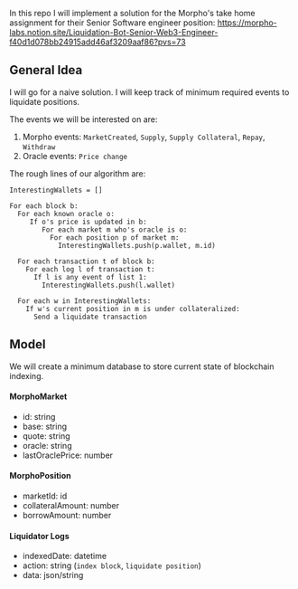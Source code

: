 In this repo I will implement a solution for the Morpho's take home assignment for their Senior Software engineer position: 
https://morpho-labs.notion.site/Liquidation-Bot-Senior-Web3-Engineer-f40d1d078bb24915add46af3209aaf86?pvs=73

## General Idea
I will go for a naive solution. I will keep track of minimum required events to liquidate positions.

The events we will be interested on are:

1. Morpho events: `MarketCreated`, `Supply`, `Supply Collateral`, `Repay`, `Withdraw`
3. Oracle events: `Price change`

The rough lines of our algorithm are:

```
InterestingWallets = []

For each block b: 
  For each known oracle o:
     If o's price is updated in b:
        For each market m who's oracle is o:
          For each position p of market m:
            InterestingWallets.push(p.wallet, m.id)

  For each transaction t of block b:
    For each log l of transaction t:
      If l is any event of list 1:
        InterestingWallets.push(l.wallet)

  For each w in InterestingWallets:
    If w's current position in m is under collateralized:
      Send a liquidate transaction
```

## Model
We will create a minimum database to store current state of blockchain indexing.

#### MorphoMarket
- id: string
- base: string
- quote: string
- oracle: string
- lastOraclePrice: number

#### MorphoPosition
- marketId: id
- collateralAmount: number
- borrowAmount: number

#### Liquidator Logs
- indexedDate: datetime
- action: string (`index block`, `liquidate position`)
- data: json/string


